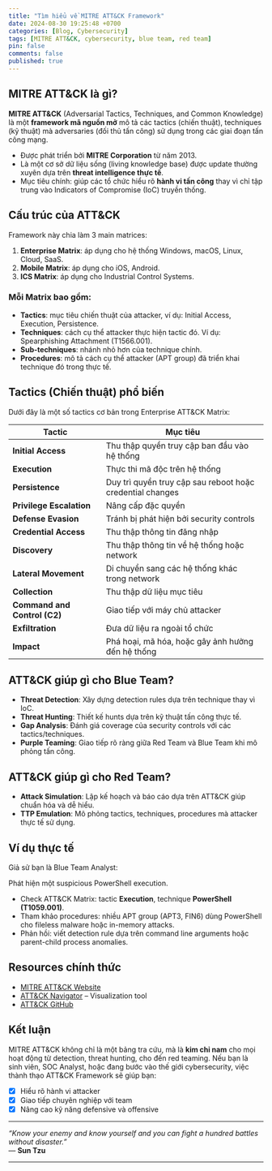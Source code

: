 ```yaml
---
title: "Tìm hiểu về MITRE ATT&CK Framework"
date: 2024-08-30 19:25:48 +0700
categories: [Blog, Cybersecurity]
tags: [MITRE ATT&CK, cybersecurity, blue team, red team]
pin: false
comments: false
published: true
---
```


## MITRE ATT&CK là gì?

**MITRE ATT&CK** (Adversarial Tactics, Techniques, and Common Knowledge) là một **framework mã nguồn mở** mô tả các tactics (chiến thuật), techniques (kỹ thuật) mà adversaries (đối thủ tấn công) sử dụng trong các giai đoạn tấn công mạng.

- Được phát triển bởi **MITRE Corporation** từ năm 2013.
- Là một cơ sở dữ liệu sống (living knowledge base) được update thường xuyên dựa trên **threat intelligence thực tế**.
- Mục tiêu chính: giúp các tổ chức hiểu rõ **hành vi tấn công** thay vì chỉ tập trung vào Indicators of Compromise (IoC) truyền thống.

## Cấu trúc của ATT&CK

Framework này chia làm 3 main matrices:

1. **Enterprise Matrix**: áp dụng cho hệ thống Windows, macOS, Linux, Cloud, SaaS.
2. **Mobile Matrix**: áp dụng cho iOS, Android.
3. **ICS Matrix**: áp dụng cho Industrial Control Systems.

### Mỗi Matrix bao gồm:

- **Tactics**: mục tiêu chiến thuật của attacker, ví dụ: Initial Access, Execution, Persistence.
- **Techniques**: cách cụ thể attacker thực hiện tactic đó. Ví dụ: Spearphishing Attachment (T1566.001).
- **Sub-techniques**: nhánh nhỏ hơn của technique chính.
- **Procedures**: mô tả cách cụ thể attacker (APT group) đã triển khai technique đó trong thực tế.

## Tactics (Chiến thuật) phổ biến

Dưới đây là một số tactics cơ bản trong Enterprise ATT&CK Matrix:

| Tactic | Mục tiêu |
|---|---|
| **Initial Access** | Thu thập quyền truy cập ban đầu vào hệ thống |
| **Execution** | Thực thi mã độc trên hệ thống |
| **Persistence** | Duy trì quyền truy cập sau reboot hoặc credential changes |
| **Privilege Escalation** | Nâng cấp đặc quyền |
| **Defense Evasion** | Tránh bị phát hiện bởi security controls |
| **Credential Access** | Thu thập thông tin đăng nhập |
| **Discovery** | Thu thập thông tin về hệ thống hoặc network |
| **Lateral Movement** | Di chuyển sang các hệ thống khác trong network |
| **Collection** | Thu thập dữ liệu mục tiêu |
| **Command and Control (C2)** | Giao tiếp với máy chủ attacker |
| **Exfiltration** | Đưa dữ liệu ra ngoài tổ chức |
| **Impact** | Phá hoại, mã hóa, hoặc gây ảnh hưởng đến hệ thống |

## ATT&CK giúp gì cho Blue Team?

- **Threat Detection**: Xây dựng detection rules dựa trên technique thay vì IoC.
- **Threat Hunting**: Thiết kế hunts dựa trên kỹ thuật tấn công thực tế.
- **Gap Analysis**: Đánh giá coverage của security controls với các tactics/techniques.
- **Purple Teaming**: Giao tiếp rõ ràng giữa Red Team và Blue Team khi mô phỏng tấn công.

## ATT&CK giúp gì cho Red Team?

- **Attack Simulation**: Lập kế hoạch và báo cáo dựa trên ATT&CK giúp chuẩn hóa và dễ hiểu.
- **TTP Emulation**: Mô phỏng tactics, techniques, procedures mà attacker thực tế sử dụng.

## Ví dụ thực tế

Giả sử bạn là Blue Team Analyst:

Phát hiện một suspicious PowerShell execution.

- Check ATT&CK Matrix: tactic **Execution**, technique **PowerShell (T1059.001)**.
- Tham khảo procedures: nhiều APT group (APT3, FIN6) dùng PowerShell cho fileless malware hoặc in-memory attacks.
- Phản hồi: viết detection rule dựa trên command line arguments hoặc parent-child process anomalies.

## Resources chính thức

- [MITRE ATT&CK Website](https://attack.mitre.org/)
- [ATT&CK Navigator](https://mitre-attack.github.io/attack-navigator/) – Visualization tool
- [ATT&CK GitHub](https://github.com/mitre/attack)

## Kết luận

MITRE ATT&CK không chỉ là một bảng tra cứu, mà là **kim chỉ nam** cho mọi hoạt động từ detection, threat hunting, cho đến red teaming. Nếu bạn là sinh viên, SOC Analyst, hoặc đang bước vào thế giới cybersecurity, việc thành thạo ATT&CK Framework sẽ giúp bạn:

- [x] Hiểu rõ hành vi attacker  
- [x] Giao tiếp chuyên nghiệp với team  
- [x] Nâng cao kỹ năng defensive và offensive

---

*“Know your enemy and know yourself and you can fight a hundred battles without disaster.”*  
— **Sun Tzu**

---
